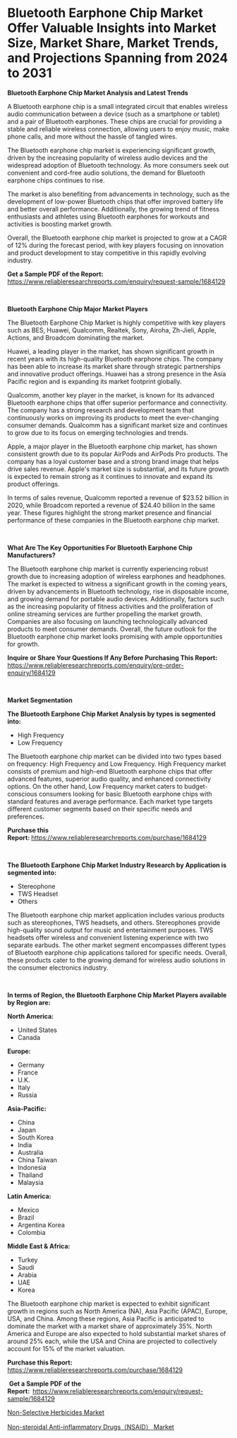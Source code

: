 <p><h1>Bluetooth Earphone Chip Market Offer Valuable Insights into Market Size, Market Share, Market Trends, and Projections Spanning from 2024 to 2031</h1></p><p><strong>Bluetooth Earphone Chip Market Analysis and Latest Trends</strong></p>
<p><p>A Bluetooth earphone chip is a small integrated circuit that enables wireless audio communication between a device (such as a smartphone or tablet) and a pair of Bluetooth earphones. These chips are crucial for providing a stable and reliable wireless connection, allowing users to enjoy music, make phone calls, and more without the hassle of tangled wires.</p><p>The Bluetooth earphone chip market is experiencing significant growth, driven by the increasing popularity of wireless audio devices and the widespread adoption of Bluetooth technology. As more consumers seek out convenient and cord-free audio solutions, the demand for Bluetooth earphone chips continues to rise.</p><p>The market is also benefiting from advancements in technology, such as the development of low-power Bluetooth chips that offer improved battery life and better overall performance. Additionally, the growing trend of fitness enthusiasts and athletes using Bluetooth earphones for workouts and activities is boosting market growth.</p><p>Overall, the Bluetooth earphone chip market is projected to grow at a CAGR of 12% during the forecast period, with key players focusing on innovation and product development to stay competitive in this rapidly evolving industry.</p></p>
<p><strong>Get a Sample PDF of the Report:&nbsp;</strong> <a href="https://www.reliableresearchreports.com/enquiry/request-sample/1684129">https://www.reliableresearchreports.com/enquiry/request-sample/1684129</a></p>
<p>&nbsp;</p>
<p><strong>Bluetooth Earphone Chip Major Market Players</strong></p>
<p><p>The Bluetooth Earphone Chip Market is highly competitive with key players such as BES, Huawei, Qualcomm, Realtek, Sony, Airoha, Zh-Jieli, Apple, Actions, and Broadcom dominating the market.</p><p>Huawei, a leading player in the market, has shown significant growth in recent years with its high-quality Bluetooth earphone chips. The company has been able to increase its market share through strategic partnerships and innovative product offerings. Huawei has a strong presence in the Asia Pacific region and is expanding its market footprint globally.</p><p>Qualcomm, another key player in the market, is known for its advanced Bluetooth earphone chips that offer superior performance and connectivity. The company has a strong research and development team that continuously works on improving its products to meet the ever-changing consumer demands. Qualcomm has a significant market size and continues to grow due to its focus on emerging technologies and trends.</p><p>Apple, a major player in the Bluetooth earphone chip market, has shown consistent growth due to its popular AirPods and AirPods Pro products. The company has a loyal customer base and a strong brand image that helps drive sales revenue. Apple's market size is substantial, and its future growth is expected to remain strong as it continues to innovate and expand its product offerings.</p><p>In terms of sales revenue, Qualcomm reported a revenue of $23.52 billion in 2020, while Broadcom reported a revenue of $24.40 billion in the same year. These figures highlight the strong market presence and financial performance of these companies in the Bluetooth earphone chip market.</p></p>
<p>&nbsp;</p>
<p><strong>What Are The Key Opportunities For Bluetooth Earphone Chip Manufacturers?</strong></p>
<p><p>The Bluetooth earphone chip market is currently experiencing robust growth due to increasing adoption of wireless earphones and headphones. The market is expected to witness a significant growth in the coming years, driven by advancements in Bluetooth technology, rise in disposable income, and growing demand for portable audio devices. Additionally, factors such as the increasing popularity of fitness activities and the proliferation of online streaming services are further propelling the market growth. Companies are also focusing on launching technologically advanced products to meet consumer demands. Overall, the future outlook for the Bluetooth earphone chip market looks promising with ample opportunities for growth.</p></p>
<p><strong>Inquire or Share Your Questions If Any Before Purchasing This Report:</strong> <a href="https://www.reliableresearchreports.com/enquiry/pre-order-enquiry/1684129">https://www.reliableresearchreports.com/enquiry/pre-order-enquiry/1684129</a></p>
<p>&nbsp;</p>
<p><strong>Market Segmentation</strong></p>
<p><strong>The Bluetooth Earphone Chip Market Analysis by types is segmented into:</strong></p>
<p><ul><li>High Frequency</li><li>Low Frequency</li></ul></p>
<p><p>The Bluetooth earphone chip market can be divided into two types based on frequency: High Frequency and Low Frequency. High Frequency market consists of premium and high-end Bluetooth earphone chips that offer advanced features, superior audio quality, and enhanced connectivity options. On the other hand, Low Frequency market caters to budget-conscious consumers looking for basic Bluetooth earphone chips with standard features and average performance. Each market type targets different customer segments based on their specific needs and preferences.</p></p>
<p><strong>Purchase this Report:&nbsp;</strong><a href="https://www.reliableresearchreports.com/purchase/1684129">https://www.reliableresearchreports.com/purchase/1684129</a></p>
<p>&nbsp;</p>
<p><strong>The Bluetooth Earphone Chip Market Industry Research by Application is segmented into:</strong></p>
<p><ul><li>Stereophone</li><li>TWS Headset</li><li>Others</li></ul></p>
<p><p>The Bluetooth earphone chip market application includes various products such as stereophones, TWS headsets, and others. Stereophones provide high-quality sound output for music and entertainment purposes. TWS headsets offer wireless and convenient listening experience with two separate earbuds. The other market segment encompasses different types of Bluetooth earphone chip applications tailored for specific needs. Overall, these products cater to the growing demand for wireless audio solutions in the consumer electronics industry.</p></p>
<p>&nbsp;</p>
<p><strong>In terms of Region, the Bluetooth Earphone Chip Market Players available by Region are:</strong></p>
<p>
    <p> <strong> North America: </strong>
        <ul>
            <li>United States</li>
            <li>Canada</li>
        </ul>
        </p> 
    <p> <strong> Europe: </strong>
        <ul>
            <li>Germany</li>
            <li>France</li>
            <li>U.K.</li>
            <li>Italy</li>
            <li>Russia</li>
        </ul>
        </p> 
    <p> <strong> Asia-Pacific: </strong>
        <ul>
            <li>China</li>
            <li>Japan</li>
            <li>South Korea</li>
            <li>India</li>
            <li>Australia</li>
            <li>China Taiwan</li>
            <li>Indonesia</li>
            <li>Thailand</li>
            <li>Malaysia</li>
        </ul>
        </p> 
    <p> <strong> Latin America: </strong>
        <ul>
            <li>Mexico</li>
            <li>Brazil</li>
            <li>Argentina Korea</li>
            <li>Colombia</li>
        </ul>
        </p> 
    <p> <strong> Middle East & Africa: </strong>
        <ul>
            <li>Turkey</li>
            <li>Saudi</li>
            <li>Arabia</li>
            <li>UAE</li>
            <li>Korea</li>
        </ul>
    </p>
    </p>
<p><p>The Bluetooth earphone chip market is expected to exhibit significant growth in regions such as North America (NA), Asia Pacific (APAC), Europe, USA, and China. Among these regions, Asia Pacific is anticipated to dominate the market with a market share of approximately 35%. North America and Europe are also expected to hold substantial market shares of around 25% each, while the USA and China are projected to collectively account for 15% of the market valuation.</p></p>
<p><strong>Purchase this Report: </strong><a href="https://www.reliableresearchreports.com/purchase/1684129">https://www.reliableresearchreports.com/purchase/1684129</a></p>
<p>&nbsp;<strong>Get a Sample PDF of the Report:&nbsp;&nbsp;</strong><a href="https://www.reliableresearchreports.com/enquiry/request-sample/1684129">https://www.reliableresearchreports.com/enquiry/request-sample/1684129</a></p>
<p><strong></strong></p>
<p><p><a href="https://issuu.com/reportprime-2/docs/non-selective-herbicides-market-size-2030.pptx">Non-Selective Herbicides Market</a></p><p><a href="https://issuu.com/reportprime-2/docs/non-steroidal-anti-inflammatory-drugsnsaid-market-">Non-steroidal Anti-inflammatory Drugs（NSAID） Market</a></p></p>